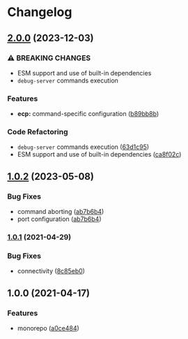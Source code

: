 # Changelog

## [2.0.0](https://github.com/dlenroc/node-roku/compare/debug-server-v1.0.2...debug-server-v2.0.0) (2023-12-03)


### ⚠ BREAKING CHANGES

* ESM support and use of built-in dependencies
* `debug-server` commands execution

### Features

* **ecp:** command-specific configuration ([b89bb8b](https://github.com/dlenroc/node-roku/commit/b89bb8b7cc938199c97a932b4a6454f15ed9b4e2))


### Code Refactoring

* `debug-server` commands execution ([63d1c95](https://github.com/dlenroc/node-roku/commit/63d1c955345983c01ac723b236b20c5e62d880f3))
* ESM support and use of built-in dependencies ([ca8f02c](https://github.com/dlenroc/node-roku/commit/ca8f02cd69d387e95a0e82e2ed52873f0ae476ff))

## [1.0.2](https://github.com/dlenroc/node-roku/compare/debug-server-v1.0.1...debug-server-v1.0.2) (2023-05-08)


### Bug Fixes

* command aborting ([ab7b6b4](https://github.com/dlenroc/node-roku/commit/ab7b6b4bda32521adce99793bf1f53a220991779))
* port configuration ([ab7b6b4](https://github.com/dlenroc/node-roku/commit/ab7b6b4bda32521adce99793bf1f53a220991779))

### [1.0.1](https://www.github.com/dlenroc/node-roku/compare/roku-debug-server-v1.0.0...roku-debug-server-v1.0.1) (2021-04-29)


### Bug Fixes

* connectivity ([8c85eb0](https://www.github.com/dlenroc/node-roku/commit/8c85eb0117e35016841f51eddc0f1818276dadaa))

## 1.0.0 (2021-04-17)


### Features

* monorepo ([a0ce484](https://www.github.com/dlenroc/node-roku/commit/a0ce484ee2acdd9e6e183e515940ae8bf218d325))
